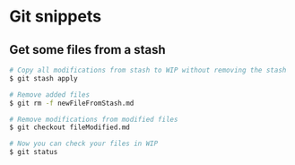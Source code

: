# Git snippets

## Get some files from a stash

```sh
# Copy all modifications from stash to WIP without removing the stash
$ git stash apply

# Remove added files
$ git rm -f newFileFromStash.md

# Remove modifications from modified files
$ git checkout fileModified.md

# Now you can check your files in WIP
$ git status
```
